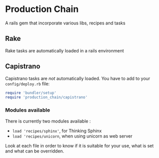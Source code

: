 # Production Chain

A rails gem that incorporate various libs, recipes and tasks

## Rake

Rake tasks are automatically loaded in a rails environment

## Capistrano

Capistrano tasks are *not* automatically loaded. You have to add to your `config/deploy.rb` file:

```ruby
require 'bundler/setup'
require 'production_chain/capistrano'
```

### Modules available

There is currently two modules available :

* `load 'recipes/sphinx'`, for Thinking Sphinx
* `load 'recipes/unicorn`, when using unicorn as web server

Look at each file in order to know if it is suitable for your use,
what is set and what can be overridden.
